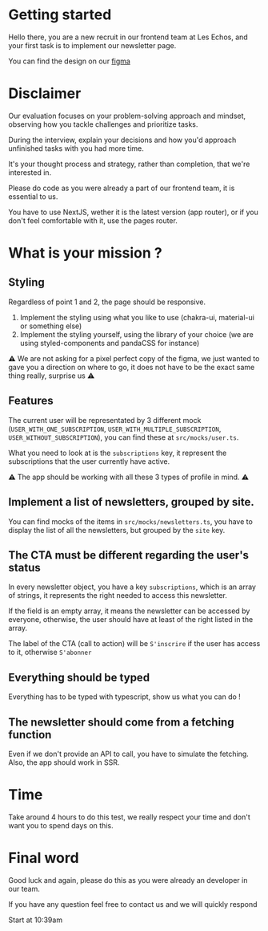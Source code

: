 # Getting started

Hello there, you are a new recruit in our frontend team at Les Echos, and your first task is to implement our newsletter page.

You can find the design on our [figma](https://www.figma.com/file/u1hoAP9FOa1FHbBgkE346o/Entretient-Dev-2024?type=design&node-id=1-309&mode=design)

# Disclaimer

Our evaluation focuses on your problem-solving approach and mindset, observing how you tackle challenges and prioritize tasks.

During the interview, explain your decisions and how you'd approach unfinished tasks with you had more time.

It's your thought process and strategy, rather than completion, that we're interested in.

Please do code as you were already a part of our frontend team, it is essential to us.

You have to use NextJS, wether it is the latest version (app router), or if you don't feel comfortable with it, use the pages router.

# What is your mission ?

## Styling

Regardless of point 1 and 2, the page should be responsive.

1. Implement the styling using what you like to use (chakra-ui, material-ui or something else)
2. Implement the styling yourself, using the library of your choice (we are using styled-components and pandaCSS for instance)

:warning: We are not asking for a pixel perfect copy of the figma, we just wanted to gave you a direction on where to go, it does not have to be the exact same thing really, surprise us :warning:

## Features

The current user will be representated by 3 different mock (`USER_WITH_ONE_SUBSCRIPTION`, `USER_WITH_MULTIPLE_SUBSCRIPTION`, `USER_WITHOUT_SUBSCRIPTION`), you can find these at `src/mocks/user.ts`.

What you need to look at is the `subscriptions` key, it represent the subscriptions that the user currently have active.

:warning: The app should be working with all these 3 types of profile in mind. :warning:

## Implement a list of newsletters, grouped by site.

You can find mocks of the items in `src/mocks/newsletters.ts`, you have to display the list of all the newsletters, but grouped by the `site` key.

## The CTA must be different regarding the user's status

In every newsletter object, you have a key `subscriptions`, which is an array of strings, it represents the right needed to access this newsletter.

If the field is an empty array, it means the newsletter can be accessed by everyone, otherwise, the user should have at least of the right listed in the array.

The label of the CTA (call to action) will be `S'inscrire` if the user has access to it, otherwise `S'abonner`

## Everything should be typed

Everything has to be typed with typescript, show us what you can do !

## The newsletter should come from a fetching function

Even if we don't provide an API to call, you have to simulate the fetching.
Also, the app should work in SSR.

# Time

Take around 4 hours to do this test, we really respect your time and don't want you to spend days on this.

# Final word

Good luck and again, please do this as you were already an developer in our team.

If you have any question feel free to contact us and we will quickly respond


Start at 10:39am